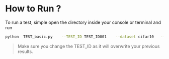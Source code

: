 # How to Run ? 

To run a test, simple open the directory inside your console or terminal and run

```bash
python  TEST_basic.py    --TEST_ID TEST_ID001    --dataset cifar10   --batch_size 32 --n_epoch 10    --image_size 32 --train_size 40000  --patch_size 4  --num_classes 10    --dim 64    --depth 6   --heads 8   --mlp_dim 128 
```

> Make sure you change the TEST_ID as it will overwrite your previous results. 